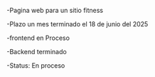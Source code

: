 


-Pagina web para un sitio fitness


-Plazo un mes terminado el 18 de junio del 2025

-frontend en Proceso

-Backend terminado

-Status: En proceso
